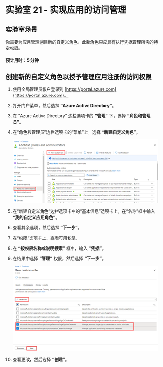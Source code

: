 ﻿---
lab:
    title: '21 - 创建新的自定义角色以授予管理应用注册的访问权限'
    learning path: '03'
    module: '模块 01 - 为 SSO 计划和设计企业应用的集成'
---

# 实验室 21 - 实现应用的访问管理

## 实验室场景

你需要为应用管理创建新的自定义角色。此新角色只应具有执行凭据管理所需的特定权限。

#### 预计用时：5 分钟

## 创建新的自定义角色以授予管理应用注册的访问权限

1. 使用全局管理员帐户登录到 [https://portal.azure.com](https://portal.azure.com)。

1. 打开门户菜单，然后选择 **“Azure Active Directory”**。

1. 在 “Azure Active Directory” 边栏选项卡的 **“管理”** 下，选择 **“角色和管理员”**。

1. 在“角色和管理员”边栏选项卡的“菜单”上，选择 **“新建自定义角色”**。

    ![显示“角色和管理员”边栏选项卡的屏幕图像，其中突出显示了“新建自定义角色”菜单选项](./media/lp3-mod1-new-custom-role.png)

1. 在“新建自定义角色”边栏选项卡中的“基本信息”选项卡上，在“名称”框中输入 **“我的自定义应用角色”**。

1. 查看其余选项，然后选择 **“下一步”**。

1. 在“权限”选项卡上，查看可用权限。

1. 在 **“按权限名称或说明搜索”** 框中，输入 **“凭据”**。

1. 在结果中选择 **“管理”** 权限，然后选择 **“下一步”**。

    ![显示新建自定义角色的“权限”选项卡的屏幕图像，其中突出显示了搜索、管理权限以及“下一步”](./media/lp3-mod1-custom-role-permissions.png)

1. 查看更改，然后选择 **“创建”**。

